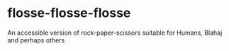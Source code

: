 # flosse-flosse-flosse
An accessible version of rock-paper-scissors suitable for Humans, Blahaj and perhaps others
